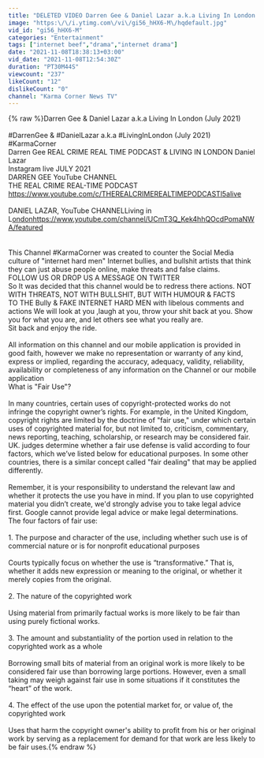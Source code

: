 ```yaml
---
title: "DELETED VIDEO Darren Gee & Daniel Lazar a.k.a Living In London (July 2021) 18+"
image: "https:\/\/i.ytimg.com\/vi\/gi56_hHX6-M\/hqdefault.jpg"
vid_id: "gi56_hHX6-M"
categories: "Entertainment"
tags: ["internet beef","drama","internet drama"]
date: "2021-11-08T18:38:13+03:00"
vid_date: "2021-11-08T12:54:30Z"
duration: "PT30M44S"
viewcount: "237"
likeCount: "12"
dislikeCount: "0"
channel: "Karma Corner News TV"
---
```

{% raw %}Darren Gee &amp; Daniel Lazar a.k.a Living In London  (July 2021)<br /><br />#DarrenGee &amp; #DanielLazar a.k.a #LivingInLondon  (July 2021)<br />#KarmaCorner<br />Darren Gee REAL CRIME REAL TIME PODCAST &amp; LIVING IN LONDON Daniel Lazar <br />Instagram live JULY 2021<br />DARREN GEE YouTube CHANNEL<br />THE REAL CRIME REAL-TIME PODCAST<br /><a rel="nofollow" target="blank" href="https://www.youtube.com/c/THEREALCRIMEREALTIMEPODCASTl5alive">https://www.youtube.com/c/THEREALCRIMEREALTIMEPODCASTl5alive</a><br /><br />DANIEL LAZAR, YouTube CHANNELLiving in L<a rel="nofollow" target="blank" href="ondonhttps://www.youtube.com/channel/UCmT3Q_Kek4hhQOcdPomaNWA/featured">ondonhttps://www.youtube.com/channel/UCmT3Q_Kek4hhQOcdPomaNWA/featured</a><br /><br /><br />This Channel #KarmaCorner was created to counter the Social Media culture of &quot;internet hard men&quot; Internet bullies, and bullshit artists that think they can just abuse people online, make threats and false claims.<br />FOLLOW US OR DROP US A MESSAGE ON TWITTER<br />So It was decided that this channel would be to redress there actions. NOT WITH THREATS, NOT WITH BULLSHIT, BUT WITH HUMOUR &amp; FACTS<br />TO THE Bully &amp; FAKE INTERNET HARD MEN with libelous comments and actions We will look at you ,laugh at you, throw your shit back at you. Show you for what you are, and let others see what you really are.<br />Sit back and enjoy the ride.<br /><br />All information on this channel  and our mobile application is provided in good faith, however we make no representation or warranty of any kind, express or implied, regarding the accuracy, adequacy, validity, reliability, availability or completeness of any information on the Channel  or our mobile application<br />What is &quot;Fair Use&quot;?<br /><br />In many countries, certain uses of copyright-protected works do not infringe the copyright owner’s rights. For example, in the United Kingdom, copyright rights are limited by the doctrine of &quot;fair use,&quot; under which certain uses of copyrighted material for, but not limited to, criticism, commentary, news reporting, teaching, scholarship, or research may be considered fair. UK. judges determine whether a fair use defense is valid according to four factors, which we’ve listed below for educational purposes. In some other countries, there is a similar concept called &quot;fair dealing&quot; that may be applied differently.<br /><br />Remember, it is your responsibility to understand the relevant law and whether it protects the use you have in mind. If you plan to use copyrighted material you didn’t create, we'd strongly advise you to take legal advice first. Google cannot provide legal advice or make legal determinations.<br />The four factors of fair use:<br /><br />1. The purpose and character of the use, including whether such use is of commercial nature or is for nonprofit educational purposes<br /><br />Courts typically focus on whether the use is “transformative.” That is, whether it adds new expression or meaning to the original, or whether it merely copies from the original.<br /><br />2. The nature of the copyrighted work<br /><br />Using material from primarily factual works is more likely to be fair than using purely fictional works.<br /><br />3. The amount and substantiality of the portion used in relation to the copyrighted work as a whole<br /><br />Borrowing small bits of material from an original work is more likely to be considered fair use than borrowing large portions. However, even a small taking may weigh against fair use in some situations if it constitutes the “heart” of the work.<br /><br />4. The effect of the use upon the potential market for, or value of, the copyrighted work<br /><br />Uses that harm the copyright owner's ability to profit from his or her original work by serving as a replacement for demand for that work are less likely to be fair uses.{% endraw %}
